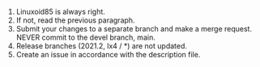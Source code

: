 1. Linuxoid85 is always right.
2. If not, read the previous paragraph.
3. Submit your changes to a separate branch and make a merge request. NEVER commit to the devel branch, main.
4. Release branches (2021.2, lx4 / *) are not updated.
5. Create an issue in accordance with the description file. 
